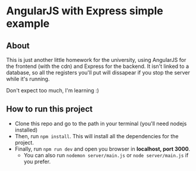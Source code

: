 # AngularJS with Express simple example

## About
This is just another little homework for the university, using AngularJS for the frontend (with the cdn) and Express for the backend. It isn't linked to a database, so all the registers you'll put will dissapear if you stop the server while it's running.

Don't expect too much, I'm learning :)

## How to run this project
* Clone this repo and go to the path in your terminal (you'll need nodejs installed)  
* Then, run `npm install`. This will install all the dependencies for the project.
* Finally, run `npm run dev` and open you browser in **localhost, port 3000**.  
    * You can also run `nodemon server/main.js` or `node server/main.js` if you prefer.

